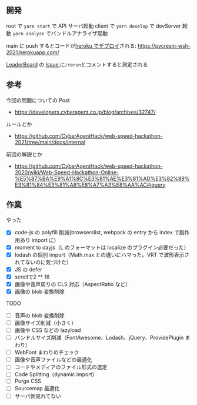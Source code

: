 ## 開発

root で `yarn start` で API サーバ起動
client で `yarn develop` で devServer 起動
`yarn analyze` でバンドルアナライザ起動

main に push するとコードが[heroku でデプロイ](https://dashboard.heroku.com/apps/pvcresin-wsh-2021/activity)される: https://pvcresin-wsh-2021.herokuapp.com/

[LeaderBoard](https://github.com/CyberAgentHack/web-speed-hackathon-2021-leaderboard) の [Issue ](https://github.com/CyberAgentHack/web-speed-hackathon-2021-leaderboard/issues/21)に`/rerun`とコメントすると測定される

## 参考

今回の問題についての Post

- https://developers.cyberagent.co.jp/blog/archives/32747/

ルールとか

- https://github.com/CyberAgentHack/web-speed-hackathon-2021/tree/main/docs/internal

前回の解説とか

- https://github.com/CyberAgentHack/web-speed-hackathon-2020/wiki/Web-Speed-Hackathon-Online-%E5%87%BA%E9%A1%8C%E3%81%AE%E3%81%AD%E3%82%89%E3%81%84%E3%81%A8%E8%A7%A3%E8%AA%AC#jquery

## 作業

やった

- [x] code-js の polyfill 削減(browserslist, webpack の entry から index で副作用あり import に)
- [x] moment to dayjs（L のフォーマットは localize のプラグイン必要だった）
- [x] lodash の個別 import（Math.max との違いにハマった。VRT で波形表示されてないのに気づけた）
- [x] JS の defer
- [x] scrollで2 ** 18
- [x] 画像や音声周りの CLS 対応（AspectRatio など）
- [x] 画像の blob 変換削除

TODO

- [ ] 音声の blob 変換削除
- [ ] 画像サイズ削減（小さく）
- [ ] 画像や CSS などの lazyload
- [ ] バンドルサイズ削減（FontAwesome、Lodash、jQuery、ProvidePlugin まわり）
- [ ] WebFont まわりのチェック
- [ ] 画像や音声ファイルなどの最適化
- [ ] コードやメディアのファイル形式の選定
- [ ] Code Splitting（dynamic import）
- [ ] Purge CSS
- [ ] Sourcemap 最適化
- [ ] サーバ側見れてない
